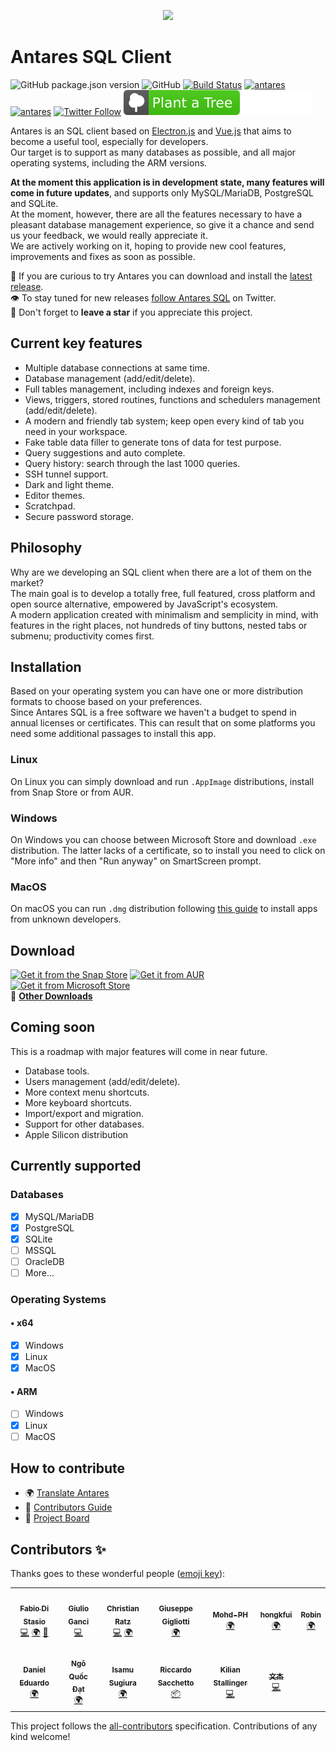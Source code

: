 
<!-- markdownlint-disable -->
<p align="center">
    <img width="800" src="https://raw.githubusercontent.com/Fabio286/antares/master/docs/gh-logo.png">
</p>
<!-- markdownlint-restore -->

# Antares SQL Client

![GitHub package.json version](https://img.shields.io/github/package-json/v/fabio286/antares) ![GitHub](https://img.shields.io/github/license/fabio286/antares) [![Build Status](https://img.shields.io/endpoint.svg?url=https%3A%2F%2Factions-badge.atrox.dev%2Ffabio286%2Fantares%2Fbadge&style=flat)](https://actions-badge.atrox.dev/fabio286/antares/goto) [![antares](https://snapcraft.io/antares/badge.svg)](https://snapcraft.io/antares) [![antares](https://snapcraft.io/antares/trending.svg?name=0)](https://snapcraft.io/antares) [![Twitter Follow](https://img.shields.io/twitter/follow/AntaresSQL?style=social)](https://twitter.com/AntaresSQL) [![Plant a Tree](https://raw.githubusercontent.com/Fabio286/treedom-badge/master/svg/plant-a-tree.svg)](https://www.treedom.net/en/user/fabio-di-stasio/event/antares-for-the-planet)

Antares is an SQL client based on [Electron.js](https://github.com/electron/electron) and [Vue.js](https://github.com/vuejs/vue) that aims to become a useful tool, especially for developers.  
Our target is to support as many databases as possible, and all major operating systems, including the ARM versions.  

**At the moment this application is in development state, many features will come in future updates**, and supports only MySQL/MariaDB, PostgreSQL and SQLite.  
At the moment, however, there are all the features necessary to have a pleasant database management experience, so give it a chance and send us your feedback, we would really appreciate it.  
We are actively working on it, hoping to provide new cool features, improvements and fixes as soon as possible.  

🔗 If you are curious to try Antares you can download and install the [latest release](https://github.com/Fabio286/antares/releases/latest).  
👁 To stay tuned for new releases [follow Antares SQL](https://twitter.com/AntaresSQL) on Twitter.  
🌟 Don't forget to **leave a star** if you appreciate this project.

## Current key features

- Multiple database connections at same time.
- Database management (add/edit/delete).
- Full tables management, including indexes and foreign keys.
- Views, triggers, stored routines, functions and schedulers management (add/edit/delete).
- A modern and friendly tab system; keep open every kind of tab you need in your workspace.
- Fake table data filler to generate tons of data for test purpose.
- Query suggestions and auto complete.
- Query history: search through the last 1000 queries.
- SSH tunnel support.
- Dark and light theme.
- Editor themes.
- Scratchpad.
- Secure password storage.

## Philosophy

Why are we developing an SQL client when there are a lot of them on the market?  
The main goal is to develop a totally free, full featured, cross platform and open source alternative, empowered by JavaScript's ecosystem.  
A modern application created with minimalism and semplicity in mind, with features in the right places, not hundreds of tiny buttons, nested tabs or submenu; productivity comes first.  

## Installation

Based on your operating system you can have one or more distribution formats to choose based on your preferences.  
Since Antares SQL is a free software we haven't a budget to spend in annual licenses or certificates. This can result that on some platforms you need some additional passages to install this app.

### Linux

On Linux you can simply download and run `.AppImage` distributions, install from Snap Store or from AUR.

### Windows

On Windows you can choose between Microsoft Store and download `.exe` distribution. The latter lacks of a certificate, so to install you need to click on "More info" and then "Run anyway" on SmartScreen prompt.

### MacOS

On macOS you can run `.dmg` distribution following [this guide](https://support.apple.com/guide/mac-help/mh40616/mac) to install apps from unknown developers.

## Download

[![Get it from the Snap Store](https://snapcraft.io/static/images/badges/en/snap-store-black.svg)](https://snapcraft.io/antares) [![Get it from AUR](https://raw.githubusercontent.com/Fabio286/antares/3e00c4bae6e036300c752c1a40c5a038fea9c169/docs/aur-badge.svg)](https://aur.archlinux.org/packages/antares-sql/) [![Get it from Microsoft Store](https://raw.githubusercontent.com/Fabio286/antares/gh-pages/src/assets/ms-store.png)](https://www.microsoft.com/p/antares-sql-client/9nhtb9sq51r1?cid=storebadge&ocid=badge&rtc=1&activetab=pivot:overviewtab)  
🚀 **[Other Downloads](https://github.com/Fabio286/antares/releases/latest)**

## Coming soon

This is a roadmap with major features will come in near future.

- Database tools.
- Users management (add/edit/delete).
- More context menu shortcuts.
- More keyboard shortcuts.
- Import/export and migration.
- Support for other databases.
- Apple Silicon distribution

## Currently supported

### Databases

- [x] MySQL/MariaDB
- [x] PostgreSQL
- [x] SQLite
- [ ] MSSQL
- [ ] OracleDB
- [ ] More...

### Operating Systems

#### • x64

- [x] Windows
- [x] Linux
- [x] MacOS

#### • ARM

- [ ] Windows
- [x] Linux
- [ ] MacOS

## How to contribute

- 🌍 [Translate Antares](https://github.com/Fabio286/antares/wiki/Translate-Antares)
- 📖 [Contributors Guide](https://github.com/Fabio286/antares/wiki/Contributors-Guide)
- 🚧 [Project Board](https://github.com/users/Fabio286/projects/1)

## Contributors ✨

Thanks goes to these wonderful people ([emoji key](https://allcontributors.org/docs/en/emoji-key)):

<!-- ALL-CONTRIBUTORS-LIST:START - Do not remove or modify this section -->
<!-- prettier-ignore-start -->
<!-- markdownlint-disable -->
<table>
  <tr>
    <td align="center"><a href="https://fabiodistasio.it/"><img src="https://avatars.githubusercontent.com/u/31471771?v=4?s=100" width="100px;" alt=""/><br /><sub><b>Fabio Di Stasio</b></sub></a><br /><a href="https://github.com/Fabio286/antares/commits?author=Fabio286" title="Code">💻</a> <a href="#translation-Fabio286" title="Translation">🌍</a> <a href="https://github.com/Fabio286/antares/commits?author=Fabio286" title="Documentation">📖</a></td>
    <td align="center"><a href="https://www.linkedin.com/in/giulioganci/"><img src="https://avatars.githubusercontent.com/u/4192159?v=4?s=100" width="100px;" alt=""/><br /><sub><b>Giulio Ganci</b></sub></a><br /><a href="https://github.com/Fabio286/antares/commits?author=toriphes" title="Code">💻</a></td>
    <td align="center"><a href="https://christianratz.de/"><img src="https://avatars.githubusercontent.com/u/2630316?v=4?s=100" width="100px;" alt=""/><br /><sub><b>Christian Ratz</b></sub></a><br /><a href="https://github.com/Fabio286/antares/commits?author=digitalgopnik" title="Code">💻</a> <a href="#translation-digitalgopnik" title="Translation">🌍</a></td>
    <td align="center"><a href="https://reverb6821.github.io/"><img src="https://avatars.githubusercontent.com/u/55198803?v=4?s=100" width="100px;" alt=""/><br /><sub><b>Giuseppe Gigliotti</b></sub></a><br /><a href="#translation-reverb6821" title="Translation">🌍</a></td>
    <td align="center"><a href="https://github.com/Mohd-PH"><img src="https://avatars.githubusercontent.com/u/9362157?v=4?s=100" width="100px;" alt=""/><br /><sub><b>Mohd-PH</b></sub></a><br /><a href="#translation-Mohd-PH" title="Translation">🌍</a></td>
    <td align="center"><a href="https://github.com/hongkfui"><img src="https://avatars.githubusercontent.com/u/37477191?v=4?s=100" width="100px;" alt=""/><br /><sub><b>hongkfui</b></sub></a><br /><a href="#translation-hongkfui" title="Translation">🌍</a></td>
    <td align="center"><a href="https://github.com/MrAnyx"><img src="https://avatars.githubusercontent.com/u/44176707?v=4?s=100" width="100px;" alt=""/><br /><sub><b>Robin</b></sub></a><br /><a href="#translation-MrAnyx" title="Translation">🌍</a></td>
  </tr>
  <tr>
    <td align="center"><a href="https://github.com/daeleduardo"><img src="https://avatars.githubusercontent.com/u/8599078?v=4?s=100" width="100px;" alt=""/><br /><sub><b>Daniel Eduardo</b></sub></a><br /><a href="#translation-daeleduardo" title="Translation">🌍</a></td>
    <td align="center"><a href="https://ngoquocdat.com/"><img src="https://avatars.githubusercontent.com/u/56961917?v=4?s=100" width="100px;" alt=""/><br /><sub><b>Ngô Quốc Đạt</b></sub></a><br /><a href="#translation-datlechin" title="Translation">🌍</a></td>
    <td align="center"><a href="https://github.com/IsamuSugi"><img src="https://avatars.githubusercontent.com/u/7746658?v=4?s=100" width="100px;" alt=""/><br /><sub><b>Isamu Sugiura</b></sub></a><br /><a href="#translation-IsamuSugi" title="Translation">🌍</a></td>
    <td align="center"><a href="http://rsacchetto.nexxontech.it/"><img src="https://avatars.githubusercontent.com/u/18429412?v=4?s=100" width="100px;" alt=""/><br /><sub><b>Riccardo Sacchetto</b></sub></a><br /><a href="#platform-Occhioverde" title="Packaging/porting to new platform">📦</a></td>
    <td align="center"><a href="https://kilianstallinger.com"><img src="https://avatars.githubusercontent.com/u/5290318?v=4?s=100" width="100px;" alt=""/><br /><sub><b>Kilian Stallinger</b></sub></a><br /><a href="https://github.com/Fabio286/antares/commits?author=kilianstallz" title="Code">💻</a></td>
    <td align="center"><a href="https://github.com/wenj91"><img src="https://avatars.githubusercontent.com/u/12549338?v=4?s=100" width="100px;" alt=""/><br /><sub><b>文杰</b></sub></a><br /><a href="https://github.com/Fabio286/antares/commits?author=wenj91" title="Code">💻</a></td>
  </tr>
</table>

<!-- markdownlint-restore -->
<!-- prettier-ignore-end -->

<!-- ALL-CONTRIBUTORS-LIST:END -->

This project follows the [all-contributors](https://github.com/all-contributors/all-contributors) specification. Contributions of any kind welcome!
